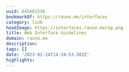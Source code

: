 ```yaml
---
uuid: 645601536
bookmarkOf: https://rauno.me/interfaces
category: link
headImage: https://interfaces.rauno.me/og.png
title: Web Interface Guidelines
domain: rauno.me
description: 
tags: []
date: '2023-02-24T14:34:53.502Z'
highlights: 
---
```



